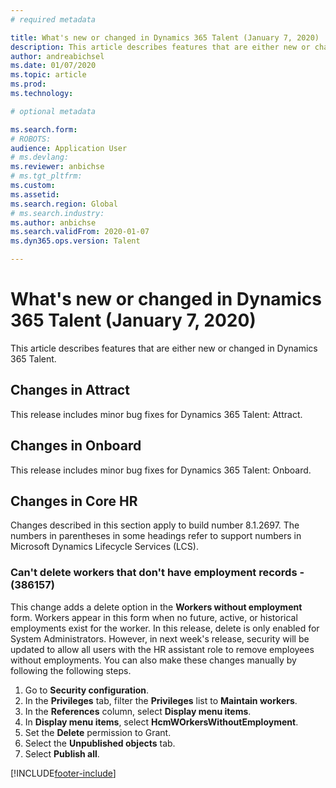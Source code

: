 ```yaml
---
# required metadata

title: What's new or changed in Dynamics 365 Talent (January 7, 2020)
description: This article describes features that are either new or changed in Microsoft Dynamics 365 Talent for January 7, 2020.
author: andreabichsel
ms.date: 01/07/2020
ms.topic: article
ms.prod: 
ms.technology: 

# optional metadata

ms.search.form: 
# ROBOTS: 
audience: Application User
# ms.devlang: 
ms.reviewer: anbichse
# ms.tgt_pltfrm: 
ms.custom: 
ms.assetid: 
ms.search.region: Global
# ms.search.industry: 
ms.author: anbichse
ms.search.validFrom: 2020-01-07
ms.dyn365.ops.version: Talent

---
```

# What's new or changed in Dynamics 365 Talent (January 7, 2020)

This article describes features that are either new or changed in Dynamics 365 Talent.

## Changes in Attract

This release includes minor bug fixes for Dynamics 365 Talent: Attract.

## Changes in Onboard

This release includes minor bug fixes for Dynamics 365 Talent: Onboard.

## Changes in Core HR

Changes described in this section apply to build number 8.1.2697. The numbers in parentheses in some headings refer to support numbers in Microsoft Dynamics Lifecycle Services (LCS).

 
### Can't delete workers that don't have employment records - (386157)

This change adds a delete option in the **Workers without employment** form. Workers appear in this form when no future, active, or historical employments exist for the worker. In this release, delete is only enabled for System Administrators. However, in next week's release, security will be updated to allow all users with the HR assistant role to remove employees without employments. You can also make these changes manually by following the following steps.

1. Go to **Security configuration**.
2. In the **Privileges** tab, filter the **Privileges** list to **Maintain workers**.
3. In the **References** column, select **Display menu items**.
4. In **Display menu items**, select **HcmWOrkersWithoutEmployment**.
5. Set the **Delete** permission to Grant.
6. Select the **Unpublished objects** tab.
7. Select **Publish all**.


[!INCLUDE[footer-include](../includes/footer-banner.md)]